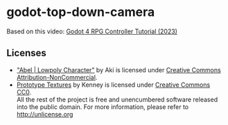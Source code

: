 # godot-top-down-camera

Based on this video: [Godot 4 RPG Controller Tutorial (2023)](https://www.youtube.com/watch?v=0T-FMkSru64)

## Licenses
 - ["Abel | Lowpoly Character"](https://skfb.ly/6UoAI) by Aki is licensed under [Creative Commons Attribution-NonCommercial](http://creativecommons.org/licenses/by-nc/4.0/).  
 - [Prototype Textures](https://www.kenney.nl/assets/prototype-textures) by Kenney is licensed under [Creative Commons CC0](https://creativecommons.org/publicdomain/zero/1.0/).  
All the rest of the project is free and unencumbered software released into the public domain. For more information, please refer to http://unlicense.org

